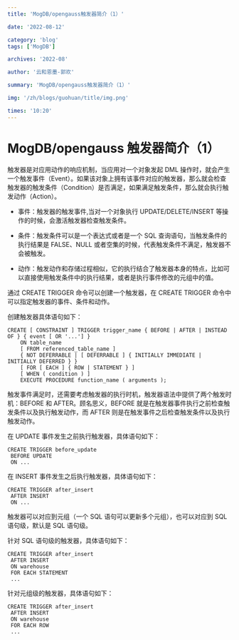 ```yaml
---
title: 'MogDB/opengauss触发器简介（1）'

date: '2022-08-12'

category: 'blog'
tags: ['MogDB']

archives: '2022-08'

author: '云和恩墨-郭欢'

summary: 'MogDB/opengauss触发器简介（1）'

img: '/zh/blogs/guohuan/title/img.png'

times: '10:20'
---
```


# MogDB/opengauss 触发器简介（1）

触发器是对应用动作的响应机制，当应用对一个对象发起 DML 操作时，就会产生一个触发事件（Event）。如果该对象上拥有该事件对应的触发器，那么就会检查触发器的触发条件（Condition）是否满足，如果满足触发条件，那么就会执行触发动作（Action）。

- 事件：触发器的触发事件,当对一个对象执行 UPDATE/DELETE/INSERT 等操作的时候，会激活触发器检查触发条件。

- 条件：触发条件可以是一个表达式或者是一个 SQL 查询语句，当触发条件的执行结果是 FALSE、NULL 或者空集的时候，代表触发条件不满足，触发器不会被触发。

- 动作：触发动作和存储过程相似，它的执行结合了触发器本身的特点，比如可以直接使用触发条件中的执行结果，或者是执行事件修改的元组中的值。

通过 CREATE TRIGGER 命令可以创建一个触发器，在 CREATE TRIGGER 命令中可以指定触发器的事件、条件和动作。

创建触发器具体语句如下：

```
CREATE [ CONSTRAINT ] TRIGGER trigger_name { BEFORE | AFTER | INSTEAD OF } { event [ OR '...'] }
    ON table_name
    [ FROM referenced_table_name ]
    { NOT DEFERRABLE | [ DEFERRABLE ] { INITIALLY IMMEDIATE | INITIALLY DEFERRED } }
    [ FOR [ EACH ] { ROW | STATEMENT } ]
    [ WHEN ( condition ) ]
    EXECUTE PROCEDURE function_name ( arguments );
```

触发事件满足时，还需要考虑触发器的执行时机，触发器语法中提供了两个触发时机：BEFORE 和 AFTER。顾名思义，BEFORE 就是在触发器事件执行之前检查触
发条件以及执行触发动作，而 AFTER 则是在触发事件之后检查触发条件以及执行触发动作。

在 UPDATE 事件发生之前执行触发器，具体语句如下：

```
CREATE TRIGGER before_update
 BEFORE UPDATE
 ON ...
```

在 INSERT 事件发生之后执行触发器，具体语句如下：

```
CREATE TRIGGER after_insert
 AFTER INSERT
 ON ...
```

触发器可以对应到元组（一个 SQL 语句可以更新多个元组），也可以对应到 SQL 语句级，默认是 SQL 语句级。

针对 SQL 语句级的触发器，具体语句如下：

```
CREATE TRIGGER after_insert
 AFTER INSERT
 ON warehouse
 FOR EACH STATEMENT
 ...
```

针对元组级的触发器，具体语句如下：

```
CREATE TRIGGER after_insert
 AFTER INSERT
 ON warehouse
 FOR EACH ROW
 ...
```
